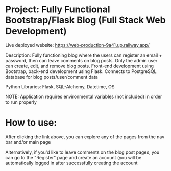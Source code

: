 # Project: Fully Functional Bootstrap/Flask Blog (Full Stack Web Development)

Live deployed website: https://web-production-9a41.up.railway.app/

Description: Fully functioning blog where the users can register an email + password, then can leave comments on blog posts. Only the admin user can create, edit, and remove blog posts. Front-end development using Bootstrap, back-end development using Flask. Connects to PostgreSQL database for blog posts/user/comment data

Python Libraries: Flask, SQL-Alchemy, Datetime, OS

NOTE: Application requires environmental variables (not included) in order to run properly

# How to use:

After clicking the link above, you can explore any of the pages from the nav bar and/or main page

Alternatively, if you'd like to leave comments on the blog post pages, you can go to the "Register" page and create an account (you will be automatically logged in after successfully creating the account
